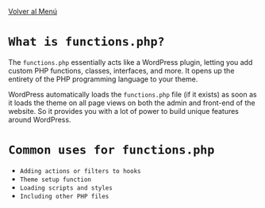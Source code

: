[Volver al Menú](../root.md)

# `What is functions.php?`

The `functions.php` essentially acts like a WordPress plugin, letting you add custom PHP functions, classes, interfaces, and more. It opens up the entirety of the PHP programming language to your theme.

WordPress automatically loads the `functions.php` file (if it exists) as soon as it loads the theme on all page views on both the admin and front-end of the website. So it provides you with a lot of power to build unique features around WordPress.

# `Common uses for functions.php`

- `Adding actions or filters to hooks`
- `Theme setup function`
- `Loading scripts and styles`
- `Including other PHP files`
